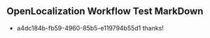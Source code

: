 ## OpenLocalization Workflow Test MarkDown
* a4dc184b-fb59-4960-85b5-e119794b55d1 
thanks!<!--HONumber=Mar16_HO3-->
